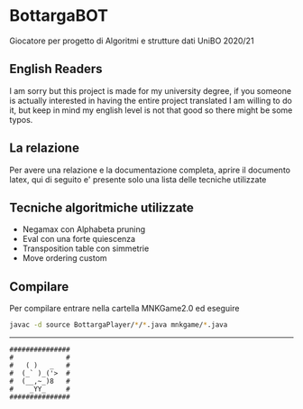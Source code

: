 # BottargaBOT
Giocatore per progetto di Algoritmi e strutture dati UniBO 2020/21

## English Readers
I am sorry but this project is made for my university degree, if you someone is actually interested in having the entire project translated I am willing to do it, but keep in mind my english level is not that good so there might be some typos.

## La relazione
Per avere una relazione e la documentazione completa, aprire il documento latex, qui di seguito e' presente solo una lista delle tecniche utilizzate

## Tecniche algoritmiche utilizzate
- Negamax con Alphabeta pruning
- Eval con una forte quiescenza
- Transposition table con simmetrie
- Move ordering custom

## Compilare
Per compilare entrare nella cartella MNKGame2.0 ed eseguire
```bash
javac -d source BottargaPlayer/*/*.java mnkgame/*.java
```
---
```
###############
#             #
#   ( )   _   #
#  (_` )_('>  #
#  (__,~_)8   #
#    _YY_     #
###############
```

